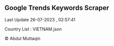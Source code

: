 

## Google Trends Keywords Scraper 
 
Last Update 26-07-2023 , 02:57:41

Country List :
VIETNAM.json



© Abdul Muttaqin 
